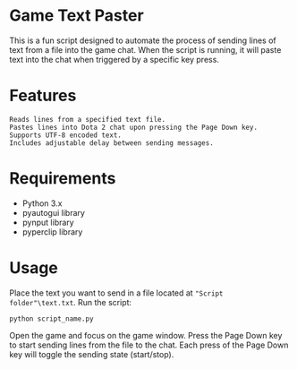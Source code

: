 # Game Text Paster

This is a fun script designed to automate the process of sending lines of text from a file into the game chat. When the script is running, it will paste text into the chat when triggered by a specific key press.

# Features

    Reads lines from a specified text file.
    Pastes lines into Dota 2 chat upon pressing the Page Down key.
    Supports UTF-8 encoded text.
    Includes adjustable delay between sending messages.

# Requirements

* Python 3.x
* pyautogui library
* pynput library
* pyperclip library


# Usage

Place the text you want to send in a file located at ```"Script folder"\text.txt```.
Run the script:

    python script_name.py


Open the game and focus on the game window.
Press the Page Down key to start sending lines from the file to the chat.
Each press of the Page Down key will toggle the sending state (start/stop).